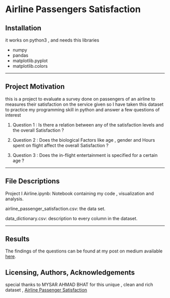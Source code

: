 # Airline Passengers Satisfaction

## Installation

it works on python3
, and needs this libraries
- numpy
- pandas
- matplotlib.pyplot
- matplotlib.colors
--------------
## Project Motivation
this is a project to evaluate a survey done on passengers of an airline to measures their satisfaction on the service given
so I have taken this dataset to
practice my programming skill in python and answer a few questions of interest

 1. Question 1 : Is there a relation between any of the satisfaction levels and the overall Satisfaction ?
 
 2. Question 2 : Does the biological Factors like age , gender and Hours spent on flight affect the overall Satisfaction ?
 
 3. Question 3 : Does the in-flight entertainment is specified for a certain age ?

---------

## File Descriptions

Project I Airline.ipynb: Notebook containing my code , visualization and analysis.

airline_passenger_satisfaction.csv: the data set.

data_dictionary.csv: description to every column in the dataset.

-----
## Results

The findings of the questions can be found at my post on medium available [here](https://medium.com/@hayfa1/the-more-time-you-spend-in-a-flight-the-more-you-like-it-bc9dcf81c80a).

## Licensing, Authors, Acknowledgements
special thanks to MYSAR AHMAD BHAT for this unique , clean and rich dataset , [Airline Passenger Satisfaction](https://www.kaggle.com/datasets/mysarahmadbhat/airline-passenger-satisfaction)
